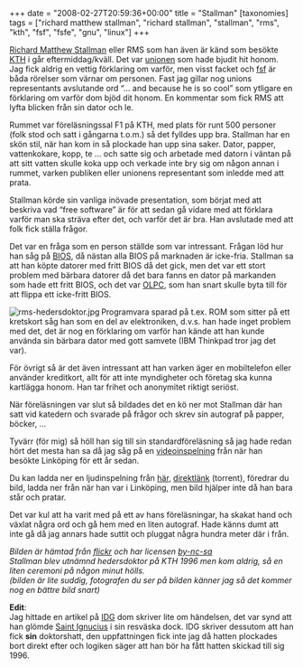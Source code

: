+++
date = "2008-02-27T20:59:36+00:00"
title = "Stallman"
[taxonomies]
tags = ["richard matthew stallman", "richard stallman", "stallman", "rms", "kth", "fsf", "fsfe", "gnu", "linux"]
+++

[Richard Matthew Stallman][1] eller RMS som han även är känd som besökte [KTH][2] i går eftermiddag/kväll. Det var [unionen][3] som hade bjudit hit honom. Jag fick aldrig en vettig förklaring om varför, men visst facket och [fsf][4] är båda rörelser som värnar om personen. Fast jag gillar nog unions representants avslutande ord &#8220;&#8230; and because he is so cool&#8221; som ytligare en förklaring om varför dom bjöd dit honom. En kommentar som fick RMS att lyfta blicken från sin dator och le.

Rummet var föreläsningssal F1 på KTH, med plats för runt 500 personer (folk stod och satt i gångarna t.o.m.) så det fylldes upp bra. Stallman har en skön stil, när han kom in så plockade han upp sina saker. Dator, papper, vattenkokare, kopp, te &#8230; och satte sig och arbetade med datorn i väntan på att sitt vatten skulle koka upp och verkade inte bry sig om någon annan i rummet, varken publiken eller unionens representant som inledde med att prata.

Stallman körde sin vanliga inövade presentation, som börjat med att beskriva vad &#8220;free software&#8221; är för att sedan gå vidare med att förklara varför man ska sträva efter det, och varför det är bra. Han avslutade med att folk fick ställa frågor.

Det var en fråga som en person ställde som var intressant. Frågan löd hur han såg på [BIOS][5], då nästan alla BIOS på marknaden är icke-fria. Stallman sa att han köpte datorer med fritt BIOS då det gick, men det var ett stort problem med bärbara datorer då det bara fanns en dator på markanden som hade ett fritt BIOS, och det var [OLPC][6], som han snart skulle byta till för att flippa ett icke-fritt BIOS.

<img src="/images/2008/02/rms-hedersdoktor.jpg" title="rms-hedersdoktor.jpg" alt="rms-hedersdoktor.jpg" align="left" />Programvara sparad på t.ex. ROM som sitter på ett kretskort såg han som en del av elektroniken, d.v.s. han hade inget problem med det, det är nog en förklaring om varför han kände att han kunde använda sin bärbara dator med gott samvete (IBM Thinkpad tror jag det var).

För övrigt så är det även intressant att han varken äger en mobiltelefon eller använder kreditkort, allt för att inte myndigheter och företag ska kunna kartlägga honom. Han tar frihet och anonymitet riktigt seriöst.

När föreläsningen var slut så bildades det en kö ner mot Stallman där han satt vid katedern och svarade på frågor och skrev sin autograf på papper, böcker, &#8230;

Tyvärr (för mig) så höll han sig till sin standardföreläsning så jag hade redan hört det mesta han sa då jag såg på en [videoinspelning][7] från när han besökte Linköping för ett år sedan.

Du kan ladda ner en ljudinspelning från [här][8], [direktlänk][9] (torrent), föredrar du bild, ladda ner från när han var i Linköping, men bild hjälper inte då han bara står och pratar.

Det var kul att ha varit med på ett av hans föreläsningar, ha skakat hand och växlat några ord och gå hem med en liten autograf. Hade känns dumt att inte gå då jag annars hade suttit och pluggat några hundra meter där i från.

*Bilden är hämtad från [flickr][10] och har licensen [by-nc-sa][11]*  
*Stallman blev utnämnd hedersdoktor på KTH 1996 men kom aldrig, så en liten ceremoni på någon minut hölls.*  
*(bilden är lite suddig, fotografen du ser på bilden känner jag så det kommer nog en bättre bild snart)*

**Edit**:  
Jag hittade en artikel på [IDG][12] dom skriver lite om händelsen, det var synd att han glömde [Saint Ignucius][13] i sin resväska dock. IDG skriver dessutom att han fick **sin** doktorshatt, den uppfattningen fick inte jag då hatten plockades bort direkt efter och logiken säger att han bör ha fått hatten skickad till sig 1996.



<small></small>

 [1]: http://sv.wikipedia.org/wiki/Richard_Stallman
 [2]: http://www.kth.se
 [3]: http://www.unionen.se
 [4]: http://www.fsf.org
 [5]: http://sv.wikipedia.org/wiki/BIOS
 [6]: http://sv.wikipedia.org/wiki/OLPC
 [7]: http://www.lysator.liu.se/upplysning/film/20070517_RMS/
 [8]: https://web.archive.org/web/20080528232308/http://www.w3web.se/
 [9]: http://static.jonasbjork.net/rms20080226.torrent
 [10]: http://www.flickr.com/photos/9043155@N07/2295579109/
 [11]: http://creativecommons.org/licenses/by-nc-sa/2.0/deed.en_GB
 [12]: https://web.archive.org/web/20080303000144/http://www.idg.se/2.1085/1.147552
 [13]: http://www.softpanorama.org/People/Stallman/Images/saintignucius.jpg
